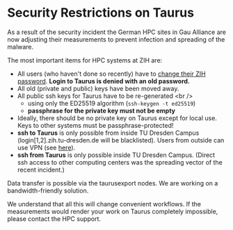 # Security Restrictions on Taurus

As a result of the security incident the German HPC sites in Gau
Alliance are now adjusting their measurements to prevent infection and
spreading of the malware.

The most important items for HPC systems at ZIH are:

-   All users (who haven't done so recently) have to [change their ZIH
    password](https://selfservice.zih.tu-dresden.de/l/index.php/pswd/change_zih_password).
    **Login to Taurus is denied with an old password.**
-   All old (private and public) keys have been moved away.
-   All public ssh keys for Taurus have to be re-generated \<br />
    -   using only the ED25519 algorithm (`ssh-keygen -t ed25519`)
    -   **passphrase for the private key must not be empty**
-   Ideally, there should be no private key on Taurus except for local
    use. Keys to other systems must be passphrase-protected!
-   **ssh to Taurus** is only possible from inside TU Dresden Campus
    (login\[1,2\].zih.tu-dresden.de will be blacklisted). Users from
    outside can use VPN (see
    [here](https://tu-dresden.de/zih/dienste/service-katalog/arbeitsumgebung/zugang_datennetz/vpn)).
-   **ssh from Taurus** is only possible inside TU Dresden Campus.
    (Direct ssh access to other computing centers was the spreading
    vector of the recent incident.)

Data transfer is possible via the taurusexport nodes. We are working on
a bandwidth-friendly solution.

We understand that all this will change convenient workflows. If the
measurements would render your work on Taurus completely impossible,
please contact the HPC support.
